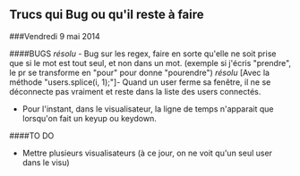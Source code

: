 ## Trucs qui Bug ou qu'il reste à faire

###Vendredi 9 mai 2014

####BUGS
*résolu* - Bug sur les regex, faire en sorte qu'elle ne soit prise que si le mot est tout seul, et non dans un mot. 
(exemple si j'écris "prendre", le pr se transforme en "pour" pour donne "pourendre")
*résolu* [Avec la méthode "users.splice(i, 1);"]- Quand un user ferme sa fenêtre, il ne se déconnecte pas vraiment et reste dans la liste des users connectés. 
- Pour l'instant, dans le visualisateur, la ligne de temps n'apparait que lorsqu'on fait un keyup ou keydown. 

####TO DO
- Mettre plusieurs visualisateurs (à ce jour, on ne voit qu'un seul user dans le visu)
